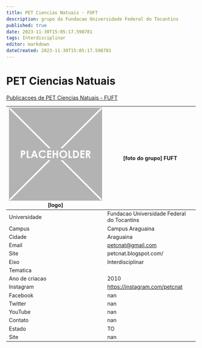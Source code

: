 ```yaml
---
title: PET Ciencias Natuais - FUFT
description: grupo da Fundacao Universidade Federal do Tocantins
published: true
date: 2023-11-30T15:05:17.598781
tags: Interdisciplinar
editor: markdown
dateCreated: 2023-11-30T15:05:17.598781
---
```


# PET Ciencias Natuais

[Publicacoes de PET Ciencias Natuais - FUFT](/atividade/125PETCienciasNatuaisFUFT/feed)

| ![placeholder.png](/placeholder.png) [logo] | [foto do grupo] FUFT         |
| ------------------------------------------- | ------------------------------------------------- |
| Universidade                                | Fundacao Universidade Federal do Tocantins      |
| Campus                                      | Campus Araguaina            |
| Cidade                                      | Araguaina             |
| Email                                       | petcnat@gmail.com             |
| Site                                        | petcnat.blogspot.com/              |
| Eixo                                        | Interdisciplinar              |
| Tematica                                    |           |
| Ano de criacao                              | 2010        |
| Instagram                                   | https://instagram.com/petcnat         |
| Facebook                                    | nan          |
| Twitter                                     | nan           |
| YouTube                                     | nan           |
| Contato                                     | nan         |
| Estado                                      |  TO            |
| Site                                        | nan |
